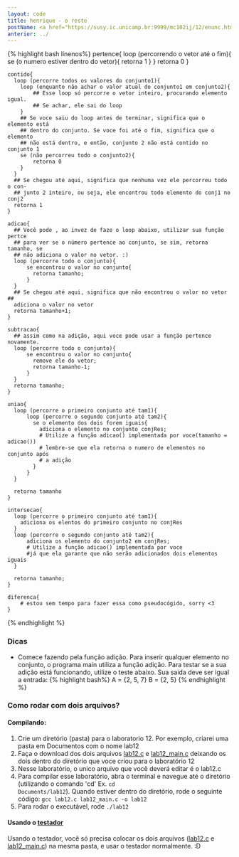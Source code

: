 ```yaml
---
layout: code
title: henrique - o resto
postName: <a href="https://susy.ic.unicamp.br:9999/mc102ij/12/enunc.html">Laboratório 12 - Conjuntos</a>
anterior: ../
---
```


{% highlight bash linenos%}
    pertence{
      loop (percorrendo o vetor até o fim){
        se (o numero estiver dentro do vetor){
          retorna 1
        }
      }
      retorna 0
    }

    contido{
      loop (percorre todos os valores do conjunto1){
        loop (enquanto não achar o valor atual do conjunto1 em conjunto2){
            ## Esse loop só percorre o vetor inteiro, procurando elemento igual.
            ## Se achar, ele sai do loop
        }
        ## Se voce saiu do loop antes de terminar, significa que o elemento está
        ## dentro do conjunto. Se voce foi até o fim, significa que o elemento
        ## não está dentro, e então, conjunto 2 não está contido no conjunto 1
        se (não percorreu todo o conjunto2){
            retorna 0
        }
      }
      ## Se chegou até aqui, significa que nenhuma vez ele percorreu todo o con-
      ## junto 2 inteiro, ou seja, ele encontrou todo elemento do conj1 no conj2
      retorna 1
    }

    adicao{
      ## Você pode , ao invez de faze o loop abaixo, utilizar sua função pertce
      ## para ver se o número pertence ao conjunto, se sim, retorna tamanho, se
      ## não adiciona o valor no vetor. :)
      loop (percorre todo o conjunto){
          se encontrou o valor no conjunto{
            retorna tamanho;
          }
      }
      ## Se chegou até aqui, significa que não encontrou o valor no vetor ##
      adiciona o valor no vetor
      retorna tamanho+1;
    }

    subtracao{
      ## assim como na adição, aqui voce pode usar a função pertence novamente.
      loop (percorre todo o conjunto){
          se encontrou o valor no conjunto{
            remove ele do vetor;
            retorna tamanho-1;
          }
      }
      retorna tamanho;
    }

    uniao{
      loop (percorre o primeiro conjunto até tam1){
          loop (percorre o segundo conjunto até tam2){
            se o elemento dos dois forem iguais{
              adiciona o elemento no conjunto conjRes;
              # Utilize a função adicao() implementada por voce(tamanho = adicao())
              # lembre-se que ela retorna o numero de elementos no conjunto após
              # a adição
            }
          }
      }

      retorna tamanho
    }

    intersecao{
      loop (percorre o primeiro conjunto até tam1){
        adiciona os elentos do primeiro conjunto no conjRes
      }
      loop (percorre o segundo conjunto até tam2){
          adiciona os elemento do conjunto2 em conjRes;
          # Utilize a função adicao() implementada por voce
          #já que ela garante que não serão adicionados dois elementos iguais
      }

      retorna tamanho;
    }

    diferenca{
        # estou sem tempo para fazer essa como pseudocógido, sorry <3
    }

{% endhighlight %}

### Dicas

  - Comece fazendo pela função adição. Para inserir qualquer elemento no conjunto, o
    programa main utiliza a função adição.
    Para testar se a sua adição está funcionando, utilize o teste abaixo. Sua saida deve ser igual a entrada:
    {% highlight bash%}
        A = {2, 5, 7}
        B = {2, 5}
    {% endhighlight %}

### Como rodar com dois arquivos?

#### Compilando:
1. Crie um diretório (pasta) para o laboratorio 12. Por exemplo, criarei uma pasta em Documentos com o nome lab12
2. Faça o download dos dois arquivos [lab12.c](https://susy.ic.unicamp.br:9999/mc102ij/12/aux/lab12.c) e [lab12_main.c](https://susy.ic.unicamp.br:9999/mc102ij/12/aux/lab12_main.c) deixando os dois dentro do diretório que voce criou para o laboratório 12
3. Nesse laboratório, o unico arquivo que você deverá editar é o lab12.c
4. Para compilar esse laboratório, abra o terminal e navegue até o diretório (utilizando o comando 'cd' Ex. <code>cd Documents/lab12</code>). Quando estiver dentro do diretório, rode o seguinte código:
<code>gcc lab12.c lab12_main.c -o lab12</code>
5. Para rodar o executável, rode <code>./lab12</code>

#### Usando o [testador](http://www.ic.unicamp.br/~zanoni/mc102/2016-1s/testador/)
Usando o testador, você só precisa colocar os dois arquivos ([lab12.c](https://susy.ic.unicamp.br:9999/mc102ij/12/aux/lab12.c) e [lab12_main.c](https://susy.ic.unicamp.br:9999/mc102ij/12/aux/lab12_main.c)) na mesma pasta, e usar o testador normalmente. :D
